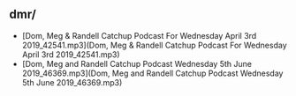 ## dmr/

* [Dom, Meg & Randell Catchup Podcast For Wednesday April 3rd 2019_42541.mp3](Dom, Meg & Randell Catchup Podcast For Wednesday April 3rd 2019_42541.mp3)
* [Dom, Meg and Randell Catchup Podcast Wednesday 5th June 2019_46369.mp3](Dom, Meg and Randell Catchup Podcast Wednesday 5th June 2019_46369.mp3)
